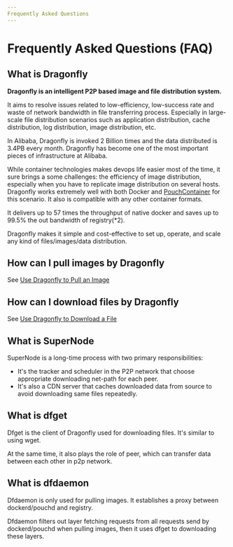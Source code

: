 ```yaml
---
Frequently Asked Questions
---
```


# Frequently Asked Questions (FAQ)

## What is Dragonfly

**Dragonfly is an intelligent P2P based image and file distribution system.**

It aims to resolve issues related to low-efficiency, low-success rate and waste of network bandwidth in file transferring process. Especially in large-scale file distribution scenarios such as application distribution, cache distribution, log distribution, image distribution, etc.

In Alibaba, Dragonfly is invoked 2 Billion times and the data distributed is 3.4PB every month. Dragonfly has become one of the most important pieces of infrastructure at Alibaba.

While container technologies makes devops life easier most of the time, it sure brings a some challenges: the efficiency of image distribution, especially when you have to replicate image distribution on several hosts. Dragonfly works extremely well with both Docker and [PouchContainer](https://github.com/alibaba/pouch) for this scenario. It also is compatible with any other container formats.

It delivers up to 57 times the throughput of native docker and saves up to 99.5% the out bandwidth of registry(*2).

Dragonfly makes it simple and cost-effective to set up, operate, and scale any kind of files/images/data distribution.

## How can I pull images by Dragonfly

See [Use Dragonfly to Pull an Image](docs/quick_start/_index.md#use-dragonfly-to-pull-an-image)

## How can I download files by Dragonfly

See [Use Dragonfly to Download a File](docs/quick_start/_index.md#use-dragonfly-to-download-a-file)

## What is SuperNode

SuperNode is a long-time process with two primary responsibilities:

* It's the tracker and scheduler in the P2P network that choose appropriate downloading net-path for each peer.
* It's also a CDN server that caches downloaded data from source to avoid downloading same files repeatedly.

## What is dfget

Dfget is the client of Dragonfly used for downloading files. It's similar to using wget.

At the same time, it also plays the role of peer, which can transfer data between each other in p2p network.

## What is dfdaemon

Dfdaemon is only used for pulling images. It establishes a proxy between dockerd/pouchd and registry.

Dfdaemon filters out layer fetching requests from all requests send by dockerd/pouchd when pulling images, then it uses dfget to downloading these layers.
